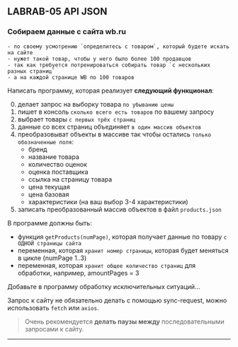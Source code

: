 ## LABRAB-05 API JSON

### Собираем данные с сайта wb.ru  

    - по своему усмотрению `определитесь с товаром`, который будете искать на сайте  
    - нужет такой товар, чтобы у него было более 100 продавцов  
    - так как требуется потренироваться собирать товар `с нескольких разных страниц`  
    - а на каждой странице WB по 100 товаров  

Написать программу, которая реализует **следующий функционал**:  

0) делает запрос на выборку товара `по убыванию цены`  
1) пишет в консоль `сколько всего есть товаров` по вашему запросу  
2) выбрает товары `с первых трёх страниц`  
3) данные со всех страниц объединяет `в один массив объектов`  
4) преобразовыват объекты в массиве так чтобы остались `только обозначенные поля`:  
    - бренд  
    - название товара  
    - количество оценок  
    - оценка поставщика  
    - ссылка на страницу товара  
    - цена текущая  
    - цена базовая  
    - характеристики (на ваш выбор 3-4 характеристики)  
5) записать преобразованный массив объектов в файл `products.json`  

В программе должны быть:  

- функция `getProducts(numPage)`, которая получает данные по товару `с ОДНОЙ страницы сайта`  
- переменная, которая `хранит номер страницы`, которая будет меняться в цикле (numPage 1..3)  
- переменная, которая `хранит общее количество страниц` для обработки, например, amountPages = 3  

Добавьте в программу обработку исключительных ситуаций...  

Запрос к сайту не обязательно делать с помощью sync-request, можно использовать `fetch` или `axios`.  

> Очень рекомендуется **делать паузы между** последовательными запросами к сайту.  

---  
